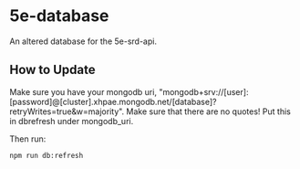# 5e-database
An altered database for the 5e-srd-api.

## How to Update
Make sure you have your mongodb uri, "mongodb+srv://\[user]:\[password]@\[cluster].xhpae.mongodb.net/\[database]?retryWrites=true&w=majority". Make sure that there are no quotes! Put this in dbrefresh under mongodb_uri.

Then run: 

```npm run db:refresh```

